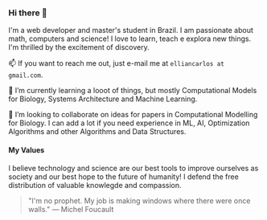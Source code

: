 ### Hi there 👋

I'm a web developer and master's student in Brazil. I am passionate about math, computers and science! I love to learn, teach e explora new things. I'm thrilled by the excitement of discovery.

📫 If you want to reach me out, just e-mail me at `elliancarlos at gmail.com`.

🌱 I’m currently learning a looot of things, but mostly Computational Models for Biology, Systems Architecture and Machine Learning.

👯 I’m looking to collaborate on ideas for papers in Computational Modelling for Biology. I can add a lot if you need experience in ML, AI, Optimization Algorithms and other Algorithms and Data Structures.

#### My Values

I believe technology and science are our best tools to improve ourselves as society and our best hope to the future of humanity! I defend the free distribution of valuable knowlegde and compassion.

>  "I'm no prophet. My job is making windows where there were once walls." — Michel Foucault

<!--
**EllianCarlos/EllianCarlos** is a ✨ _special_ ✨ repository because its `README.md` (this file) appears on your GitHub profile.

Here are some ideas to get you started:

- 🔭 I’m currently working on ...
- 🌱 I’m currently learning ...
- 👯 I’m looking to collaborate on ...
- 🤔 I’m looking for help with ...
- 💬 Ask me about ...
- 📫 How to reach me: ...
- 😄 Pronouns: ...
- ⚡ Fun fact: ...
-->
